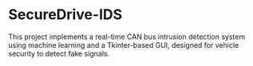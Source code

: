 # SecureDrive-IDS
This project implements a real-time CAN bus intrusion detection system using machine learning and a Tkinter-based GUI, designed for vehicle security to detect fake signals.
